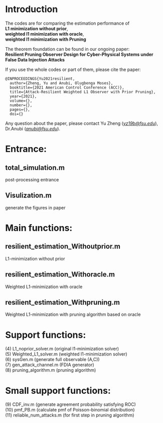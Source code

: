 # Introduction
The codes are for comparing the estimation performance of <br />
**L1 minimization without prior**, <br />
**weighted l1 minimization with oracle**, <br />
**weighted l1 minimization with Pruning** <br />

The theorem foundation can be found in our ongoing paper: <br />
**Resilient Pruning Observer Design for Cyber-Physical Systems under False Data Injection Attacks**

If you use the whole codes or part of them, please cite the paper:
```
@INPROCEEDINGS{Yu2021resilient,
  author={Zheng, Yu and Anubi, Olugbenga Moses},
  booktitle={2021 American Control Conference (ACC)}, 
  title={Attack-Resilient Weighted L1 Observer with Prior Pruning}, 
  year={2021},
  volume={},
  number={},
  pages={},
  doi={}
```

Any question about the paper, please contact Yu Zheng (*yz19b@fsu.edu*), Dr.Anubi (*anubi@fsu.edu*).

# Entrance:
## total_simulation.m
post-processing entrance
## Visulization.m
generate the figures in paper

# Main functions:
## resilient_estimation_Withoutprior.m
L1-minimization without prior
## resilient_estimation_Withoracle.m
Weighted L1-minimization with oracle
## resilient_estimation_Withpruning.m
Weighted L1-minimization with pruning algorithm based on oracle

# Support functions:
(4) L1_noprior_solver.m               (original l1-minimization solver) <br />
(5) Weighted_L1_solver.m              (weighted l1-minimization solver)<br />
(6) sysGen.m                          (generate full observable (A,C))<br />
(7) gen_attack_channel.m              (FDIA generator)<br />
(8) pruning_algorithm.m               (pruning algorithm)

# Small support functions:
(9) CDF_inv.m                          (generate agreement probability satisfying ROC)<br />
(10) pmf_PB.m                          (calculate pmf of Poisson-binomial distribution)<br />
(11) reliable_num_attacks.m            (for first step in pruning algorithm)
